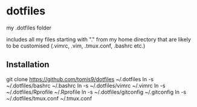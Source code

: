 # dotfiles
my .dotfiles folder

includes all my files starting with "." from my home directory that are likely to be customised (.vimrc, .vim, .tmux.conf, .bashrc etc.)

## Installation

git clone https://github.com/tomis9/dotfiles ~/.dotfiles
ln -s ~/.dotfiles/bashrc ~/.bashrc
ln -s ~/.dotfiles/vimrc ~/.vimrc
ln -s ~/.dotfiles/Rprofile ~/.Rprofile
ln -s ~/.dotfiles/gitconfig ~/.gitconfig
ln -s ~/.dotfiles/tmux.conf ~/.tmux.conf


